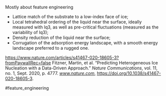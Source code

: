 Mostly about feature engineering

* Lattice match of the substrate to a low-index face of ice;
* Local tetrahedral ordering of the liquid near the surface, ideally measured with lq3, as well as pre-critical fluctuations (measured as the variability of lq3);
* Density reduction of the liquid near the surface;
* Corrugation of the adsorption energy landscape, with a smooth energy landscape preferred to a rugged one.

https://www.nature.com/articles/s41467-020-18605-3?fromPaywallRec=false
Fitzner, Martin, et al. “Predicting Heterogeneous Ice Nucleation with a Data-Driven Approach.” _Nature Communications_, vol. 11, no. 1, Sept. 2020, p. 4777. _www.nature.com_, https://doi.org/10.1038/s41467-020-18605-3.


#feature_engineering

